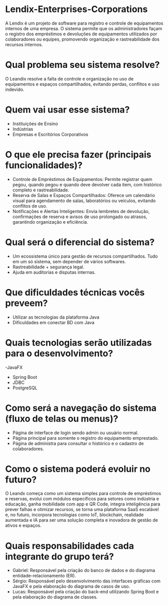 
# Lendix-Enterprises-Corporations

A Lendix é um projeto de software para registro e controle de equipamentos internos de uma empresa. O sistema permite que os administradores façam o registro dos empréstimos e devoluções de equipamentos utilizados por colaboradores ou equipes, promovendo organização e rastreabilidade dos recursos internos.

# Qual problema seu sistema resolve?
O Leandix resolve a falta de controle e organização no uso de equipamentos e espaços compartilhados, evitando perdas, conflitos e uso indevido.

# Quem vai usar esse sistema?
- Instituições de Ensino
- Indústrias
- Empresas e Escritórios Corporativos

# O que ele precisa fazer (principais funcionalidades)?
- Controle de Empréstimos de Equipamentos: Permite registrar quem pegou, quando pegou e quando deve devolver cada item, com histórico completo e rastreabilidade.
- Reserva de Salas e Espaços Compartilhados: Oferece um calendário visual para agendamento de salas, laboratórios ou veículos, evitando conflitos de uso.
- Notificações e Alertas Inteligentes: Envia lembretes de devolução, confirmações de reserva e avisos de uso prolongado ou atrasos, garantindo organização e eficiência.

# Qual será o diferencial do sistema?
- Um ecossistema único para gestão de recursos compartilhados. Tudo em um só sistema, sem depender de vários softwares.
- Rastreabilidade + segurança legal.
- Ajuda em auditorias e disputas internas.

# Que dificuldades técnicas vocês preveem?
- Utilizar as tecnologias da plataforma Java
- Dificuldades em conectar BD com Java

# Quais tecnologias serão utilizadas para o desenvolvimento?
-JavaFX
- Spring Boot
- JDBC
- PostgreSQL

# Como será a navegação do sistema (fluxo de telas ou menus)?
- Página de interface de login sendo admin ou usuário normal.
- Página principal para somente o registro do equipamento emprestado.
- Página de administra para consultar o histórico e o cadastro de colaboradores.

# Como o sistema poderá evoluir no futuro?
O Leandx começa como um sistema simples para controle de empréstimos e reservas, evolui com módulos específicos para setores como indústria e educação, ganha mobilidade com app e QR Code, integra inteligência para prever falhas e otimizar recursos, se torna uma plataforma SaaS escalável e, no futuro, incorpora tecnologias como IoT, blockchain, realidade aumentada e IA para ser uma solução completa e inovadora de gestão de ativos e espaços.

# Quais responsabilidades cada integrante do grupo terá?
- Gabriel: Responsável pela criação do banco de dados e do diagrama entidade-relacionamento (ER).
- Sérgio: Responsável pelo desenvolvimento das interfaces gráficas com JavaFX e pela elaboração do diagrama de casos de uso.
- Lucas: Responsável pela criação do back-end utilizando Spring Boot e pela elaboração do diagrama de classes.


